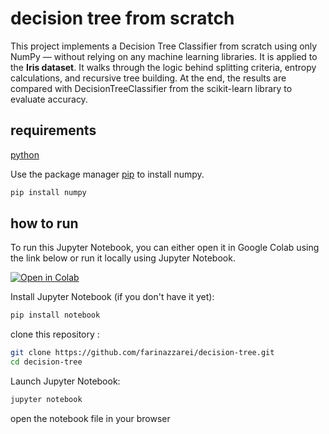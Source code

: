 # decision tree from scratch

This project implements a Decision Tree Classifier from scratch using only NumPy — without relying on any machine learning libraries. It is applied to the **Iris dataset**.
It walks through the logic behind splitting criteria, entropy calculations, and recursive tree building.
At the end, the results are compared with DecisionTreeClassifier from the scikit-learn library to evaluate accuracy.



## requirements
[python](https://www.python.org/downloads/)

Use the package manager [pip](https://pip.pypa.io/en/stable/) to install numpy.

```bash
pip install numpy
```

## how to run
To run this Jupyter Notebook, you can either open it in Google Colab using the link below or run it locally using Jupyter Notebook.

[![Open in Colab](https://colab.research.google.com/assets/colab-badge.svg)](https://colab.research.google.com/github/farinazzarei/decision-tree/blob/main/decision-tree-from-scratch.ipynb)

Install Jupyter Notebook (if you don't have it yet):

```bash
pip install notebook
```
clone this repository :
```bash
git clone https://github.com/farinazzarei/decision-tree.git
cd decision-tree
```
Launch Jupyter Notebook:
```bash
jupyter notebook
```
open the notebook file in your browser 
